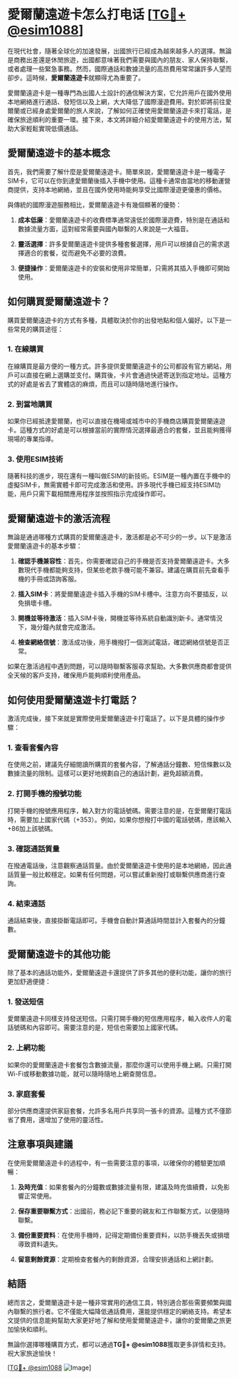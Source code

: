 # 愛爾蘭遠遊卡怎么打电话 [[TG💪+ @esim1088](https://t.me/s/esim1088)]

在現代社會，隨著全球化的加速發展，出國旅行已經成為越來越多人的選擇。無論是商務出差還是休閒旅遊，出國都意味著我們需要與國內的朋友、家人保持聯繫，或者處理一些緊急事務。然而，國際通話和數據流量的高昂費用常常讓許多人望而卻步。這時候，**愛爾蘭遠遊卡**就顯得尤為重要了。

愛爾蘭遠遊卡是一種專門為出國人士設計的通信解決方案，它允許用戶在國外使用本地網絡進行通話、發短信以及上網，大大降低了國際漫遊費用。對於即將前往愛爾蘭或已經身處愛爾蘭的旅人來說，了解如何正確使用愛爾蘭遠遊卡來打電話，是確保旅途順利的重要一環。接下來，本文將詳細介紹愛爾蘭遠遊卡的使用方法，幫助大家輕鬆實現低價通話。

## 愛爾蘭遠遊卡的基本概念

首先，我們需要了解什麼是愛爾蘭遠遊卡。簡單來說，愛爾蘭遠遊卡是一種電子SIM卡，它可以在你到達愛爾蘭後插入手機中使用。這種卡通常由當地的移動運營商提供，支持本地網絡，並且在國外使用時能夠享受比國際漫遊更優惠的價格。

與傳統的國際漫遊服務相比，愛爾蘭遠遊卡有幾個顯著的優勢：

1. **成本低廉**：愛爾蘭遠遊卡的收費標準通常遠低於國際漫遊費，特別是在通話和數據流量方面，這對經常需要與國內聯繫的人來說是一大福音。
   
2. **靈活選擇**：許多愛爾蘭遠遊卡提供多種套餐選擇，用戶可以根據自己的需求選擇適合的套餐，從而避免不必要的浪費。

3. **便捷操作**：愛爾蘭遠遊卡的安裝和使用非常簡單，只需將其插入手機即可開始使用。

## 如何購買愛爾蘭遠遊卡？

購買愛爾蘭遠遊卡的方式有多種，具體取決於你的出發地點和個人偏好。以下是一些常見的購買途徑：

### 1. 在線購買

在線購買是最方便的一種方式。許多提供愛爾蘭遠遊卡的公司都設有官方網站，用戶可以直接在網上選購並支付。購買後，卡片會通過快遞寄送到指定地址。這種方式的好處是省去了實體店的麻煩，而且可以隨時隨地進行操作。

### 2. 到當地購買

如果你已經抵達愛爾蘭，也可以直接在機場或城市中的手機商店購買愛爾蘭遠遊卡。這種方式的好處是可以根據當前的實際情況選擇最適合的套餐，並且能夠獲得現場的專業指導。

### 3. 使用ESIM技術

隨著科技的進步，現在還有一種叫做ESIM的新技術。ESIM是一種內置在手機中的虛擬SIM卡，無需實體卡即可完成激活和使用。許多現代手機已經支持ESIM功能，用戶只需下載相關應用程序並按照指示完成操作即可。

## 愛爾蘭遠遊卡的激活流程

無論是通過哪種方式購買的愛爾蘭遠遊卡，激活都是必不可少的一步。以下是激活愛爾蘭遠遊卡的基本步驟：

1. **確認手機兼容性**：首先，你需要確認自己的手機是否支持愛爾蘭遠遊卡。大多數現代手機都能夠支持，但某些老款手機可能不兼容。建議在購買前先查看手機的手冊或諮詢客服。

2. **插入SIM卡**：將愛爾蘭遠遊卡插入手機的SIM卡槽中。注意方向不要插反，以免損壞卡槽。

3. **開機並等待激活**：插入SIM卡後，開機並等待系統自動識別新卡。通常情況下，幾分鐘內就會完成激活。

4. **檢查網絡信號**：激活成功後，用手機撥打一個測試電話，確認網絡信號是否正常。

如果在激活過程中遇到問題，可以隨時聯繫客服尋求幫助。大多數供應商都會提供全天候的客戶支持，確保用戶能夠順利使用產品。

## 如何使用愛爾蘭遠遊卡打電話？

激活完成後，接下來就是實際使用愛爾蘭遠遊卡打電話了。以下是具體的操作步驟：

### 1. 查看套餐內容

在使用之前，建議先仔細閱讀所購買的套餐內容，了解通話分鐘數、短信條數以及數據流量的限制。這樣可以更好地規劃自己的通話計劃，避免超額消費。

### 2. 打開手機的撥號功能

打開手機的撥號應用程序，輸入對方的電話號碼。需要注意的是，在愛爾蘭打電話時，需要加上國家代碼（+353）。例如，如果你想撥打中國的電話號碼，應該輸入+86加上該號碼。

### 3. 確認通話質量

在撥通電話後，注意觀察通話質量。由於愛爾蘭遠遊卡使用的是本地網絡，因此通話質量一般比較穩定。如果有任何問題，可以嘗試重新撥打或聯繫供應商進行查詢。

### 4. 結束通話

通話結束後，直接掛斷電話即可。手機會自動計算通話時間並計入套餐內的分鐘數。

## 愛爾蘭遠遊卡的其他功能

除了基本的通話功能外，愛爾蘭遠遊卡還提供了許多其他的便利功能，讓你的旅行更加舒適便捷：

### 1. 發送短信

愛爾蘭遠遊卡同樣支持發送短信。只需打開手機的短信應用程序，輸入收件人的電話號碼和內容即可。需要注意的是，短信也需要加上國家代碼。

### 2. 上網功能

如果你的愛爾蘭遠遊卡套餐包含數據流量，那麼你還可以使用手機上網。只需打開Wi-Fi或移動數據功能，就可以隨時隨地上網查閱信息。

### 3. 家庭套餐

部分供應商還提供家庭套餐，允許多名用戶共享同一張卡的資源。這種方式不僅節省了費用，還增加了使用的靈活性。

## 注意事項與建議

在使用愛爾蘭遠遊卡的過程中，有一些需要注意的事項，以確保你的體驗更加順暢：

1. **及時充值**：如果套餐內的分鐘數或數據流量有限，建議及時充值續費，以免影響正常使用。

2. **保存重要聯繫方式**：出國前，務必記下重要的親友和工作聯繫方式，以便隨時聯繫。

3. **備份重要資料**：在使用手機時，記得定期備份重要資料，以防手機丟失或損壞導致資料遺失。

4. **留意剩餘資源**：定期檢查套餐內的剩餘資源，合理安排通話和上網計劃。

## 結語

總而言之，愛爾蘭遠遊卡是一種非常實用的通信工具，特別適合那些需要頻繁與國內聯繫的旅行者。它不僅能大幅降低通話費用，還能提供穩定的網絡支持。希望本文提供的信息能夠幫助大家更好地了解和使用愛爾蘭遠遊卡，讓你的愛爾蘭之旅更加愉快和順利。

無論你選擇哪種購買方式，都可以通過**TG💪+ @esim1088**獲取更多詳情和支持。祝大家旅途愉快！

[[TG💪+ @esim1088](https://t.me/s/esim1088) ![Image](https://i.postimg.cc/4NQfJmqS/Snipaste-2025-05-13-00-14-12.png)]